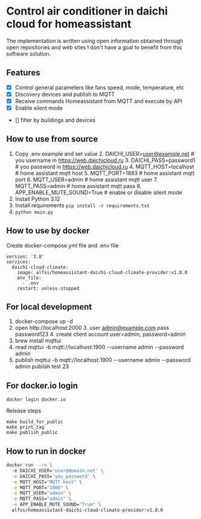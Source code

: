 # Control air conditioner in daichi cloud for homeassistant

The implementation is written using open information obtained through open repositories and web sites
I don't have a goal to benefit from this software solution.

## Features

- [x] Control general parameters like fans speed, mode, temperature, etc
- [x] Discovery devices and publish to MQTT
- [x] Receive commands Homeassistant from MQTT and execute by API
- [x] Enable silent mode
- [] filter by buildings and devices

## How to use from source

1. Copy .env.example and set value
    2. DAICHI_USER=user@example.net # you username in https://web.daichicloud.ru
    3. DAICHI_PASS=password1 # you password in https://web.daichicloud.ru
    4. MQTT_HOST=localhost # home assistant mqtt host
    5. MQTT_PORT=1883 # home assistant mqtt port
    6. MQTT_USER=admin # home assistant mqtt user
    7. MQTT_PASS=admin # home assistant mqtt pass
    8. APP_ENABLE_MUTE_SOUND=True # enable or disable silent mode
2. Install Python 3.12
3. Install requirements `pip install -r requirements.txt`
3. `python main.py`

## How to use by docker

Create docker-compose.yml file and .env file

````
version: '3.8'
services:
  daichi-cloud-climate:
    image: alfss/homeassistant-daichi-cloud-climate-provider:v1.0.0
    env_file:
      - .env
    restart: unless-stopped
````

## For local development

1. docker-compose up -d
2. open http://localhost:2000
    3. user admin@example.com pass password123
    4. create client account user=admin, password=admin
3. brew install mqttui
4. read mqttui -b mqtt://localhost:1900 --username admin --password admin
5. publish mqttui -b mqtt://localhost:1900 --username admin --password admin publish test 23

## For docker.io login
```
docker login docker.io
```
Release steps
```shell
make build_for_public
make print_tag
make publish_public
```
## How to run in docker

````bash
docker run --rm \                                                                                                                             1 ↵
  -e DAICHI_USER='user@domain.net' \
  -e DAICHI_PASS='you_passwotd' \
  -e MQTT_HOST="MQTT-host" \
  -e MQTT_PORT="1900" \
  -e MQTT_USER="admin" \
  -e MQTT_PASS="admin" \
  -e APP_ENABLE_MUTE_SOUND="True" \
  alfss/homeassistant-daichi-cloud-climate-provider:v1.0.0
````